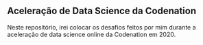 ## Aceleração de Data Science da Codenation

Neste repositório, irei colocar os desafios feitos por mim durante a aceleração de data science online da Codenation em 2020.

